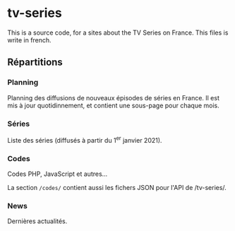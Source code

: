 # tv-series
This is a source code, for a sites about the TV Series on France. This files is write in french.

## Répartitions
### Planning
Planning des diffusions de nouveaux épisodes de séries en France. Il est mis à jour quotidinnement, et contient une sous-page pour chaque mois.

### Séries
Liste des séries (diffusés à partir du 1<sup>er</sup> janvier 2021).

### Codes
Codes PHP, JavaScript et autres...

La section `/codes/` contient aussi les fichers JSON pour l'API de /tv-series/.

### News
Dernières actualités.